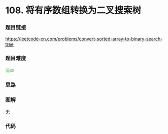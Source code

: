 # 108. 将有序数组转换为二叉搜索树

### 题目链接

https://leetcode-cn.com/problems/convert-sorted-array-to-binary-search-tree

### 题目难度

<font color=#5CB85C>简单</font>

### 思路



### 图解

无

### 代码

```python
```